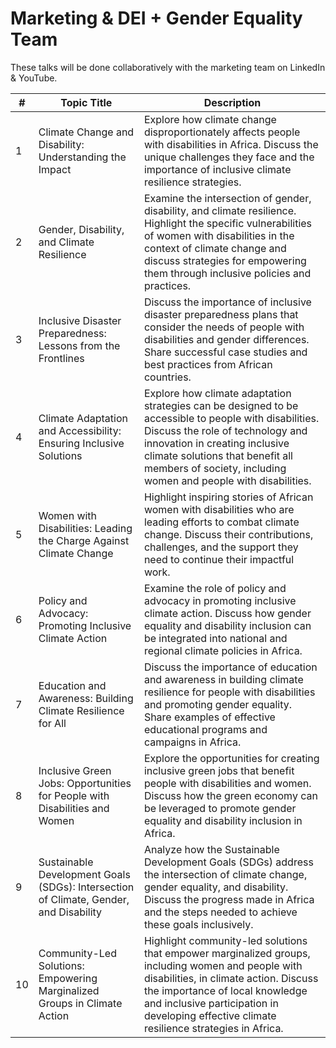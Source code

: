 # Marketing & DEI + Gender Equality Team 
These talks will be done collaboratively with the marketing team on LinkedIn & YouTube.

| #  | Topic Title                                                                          | Description                                                                                                                                                                                                                                                                                            |
|----|--------------------------------------------------------------------------------------|--------------------------------------------------------------------------------------------------------------------------------------------------------------------------------------------------------------------------------------------------------------------------------------------------------|
| 1  | Climate Change and Disability: Understanding the Impact                              | Explore how climate change disproportionately affects people with disabilities in Africa. Discuss the unique challenges they face and the importance of inclusive climate resilience strategies.                                                                                                        |
| 2  | Gender, Disability, and Climate Resilience                                           | Examine the intersection of gender, disability, and climate resilience. Highlight the specific vulnerabilities of women with disabilities in the context of climate change and discuss strategies for empowering them through inclusive policies and practices.                                          |
| 3  | Inclusive Disaster Preparedness: Lessons from the Frontlines                         | Discuss the importance of inclusive disaster preparedness plans that consider the needs of people with disabilities and gender differences. Share successful case studies and best practices from African countries.                                                                                     |
| 4  | Climate Adaptation and Accessibility: Ensuring Inclusive Solutions                   | Explore how climate adaptation strategies can be designed to be accessible to people with disabilities. Discuss the role of technology and innovation in creating inclusive climate solutions that benefit all members of society, including women and people with disabilities.                        |
| 5  | Women with Disabilities: Leading the Charge Against Climate Change                   | Highlight inspiring stories of African women with disabilities who are leading efforts to combat climate change. Discuss their contributions, challenges, and the support they need to continue their impactful work.                                                                                      |
| 6  | Policy and Advocacy: Promoting Inclusive Climate Action                              | Examine the role of policy and advocacy in promoting inclusive climate action. Discuss how gender equality and disability inclusion can be integrated into national and regional climate policies in Africa.                                                                                              |
| 7  | Education and Awareness: Building Climate Resilience for All                         | Discuss the importance of education and awareness in building climate resilience for people with disabilities and promoting gender equality. Share examples of effective educational programs and campaigns in Africa.                                                                                   |
| 8  | Inclusive Green Jobs: Opportunities for People with Disabilities and Women           | Explore the opportunities for creating inclusive green jobs that benefit people with disabilities and women. Discuss how the green economy can be leveraged to promote gender equality and disability inclusion in Africa.                                                                                 |
| 9  | Sustainable Development Goals (SDGs): Intersection of Climate, Gender, and Disability| Analyze how the Sustainable Development Goals (SDGs) address the intersection of climate change, gender equality, and disability. Discuss the progress made in Africa and the steps needed to achieve these goals inclusively.                                                                          |
| 10 | Community-Led Solutions: Empowering Marginalized Groups in Climate Action            | Highlight community-led solutions that empower marginalized groups, including women and people with disabilities, in climate action. Discuss the importance of local knowledge and inclusive participation in developing effective climate resilience strategies in Africa.                               |
